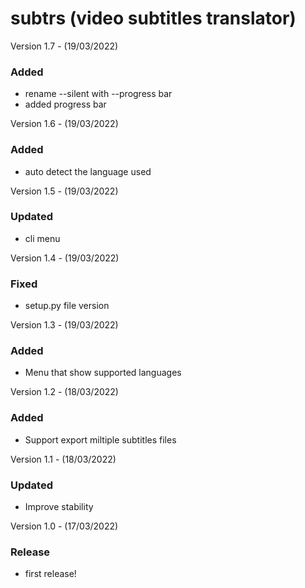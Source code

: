 subtrs (video subtitles translator)
==========================================
Version 1.7 - (19/03/2022)
### Added
- rename --silent with --progress bar
- added progress bar

Version 1.6 - (19/03/2022)
### Added
- auto detect the language used

Version 1.5 - (19/03/2022)
### Updated
- cli menu

Version 1.4 - (19/03/2022)
### Fixed
- setup.py file version

Version 1.3 - (19/03/2022)
### Added
- Menu that show supported languages

Version 1.2 - (18/03/2022)
### Added
- Support export miltiple subtitles files

Version 1.1 - (18/03/2022)
### Updated
- Improve stability

Version 1.0 - (17/03/2022)
### Release
- first release!

